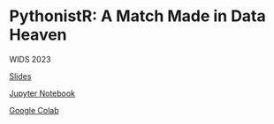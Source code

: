 # PythonistR: A Match Made in Data Heaven

WIDS 2023

[Slides]()

[Jupyter Notebook]()

[Google Colab]()

